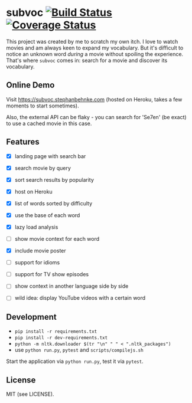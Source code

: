 subvoc [![Build Status](https://secure.travis-ci.org/stephanos/subvoc.png)](https://travis-ci.org/stephanos/subvoc) [![Coverage Status](https://coveralls.io/repos/github/stephanos/subvoc/badge.svg?branch=master)](https://coveralls.io/github/stephanos/subvoc?branch=master)
======

This project was created by me to scratch my own itch.
I love to watch movies and am always keen to expand my vocabulary.
But it's difficult to notice an unknown word *during* a movie without spoiling the experience.
That's where `subvoc` comes in: search for a movie and discover its vocabulary.


## Online Demo

Visit https://subvoc.stephanbehnke.com (hosted on Heroku, takes a few moments to start sometimes).

Also, the external API can be flaky - you can search for 'Se7en' (be exact) to use a cached movie in this case.


## Features

 - [x] landing page with search bar
 - [x] search movie by query
 - [x] sort search results by popularity
 - [x] host on Heroku
 - [x] list of words sorted by difficulty
 - [x] use the base of each word
 - [x] lazy load analysis
 - [ ] show movie context for each word
 - [x] include movie poster
 - [ ] support for idioms
 - [ ] support for TV show episodes
 - [ ] show context in another language side by side
 - [ ] wild idea: display YouTube videos with a certain word


## Development

 - `pip install -r requirements.txt`
 - `pip install -r dev-requirements.txt`
 - `python -m nltk.downloader $(tr "\n" " " < ".nltk_packages")`
 - use `python run.py`, `pytest` and `scripts/compilejs.sh`

Start the application via `python run.py`, test it via `pytest`.


## License
MIT (see LICENSE).
